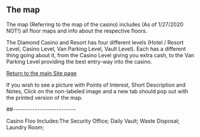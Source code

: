 ## The map

The map (Referring to the map of the casino) includes (As of 1/27/2020 NOT!) all floor maps and info about the respective floors.

The Diamond Casino and Resort has four different levels (Hotel / Resort Level, Casino Level, Van Parking Level, Vault Level). Each has a different thing going about it, from the Casino Level giving you extra cash, to the Van Parking Level providing the best entry-way into the casino.

[Return to the main Site page](https://reddey.github.io/dchelp/)

If you wish to see a picture with Points of Interest, Short Description and Notes, Click on the non-labeled image and a new tab should pop out with the printed version of the map.

##--------------------------

Casino Floo
Includes:The Security Office; Daily Vault; Waste Disposal; Laundry Room; 
